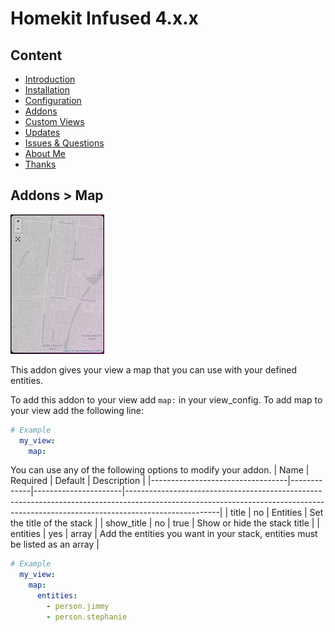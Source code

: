 # Homekit Infused 4.x.x

## Content
- [Introduction](../index.md)
- [Installation](../installation.md)
- [Configuration](../configuration.md)
- [Addons](../addons.md)
- [Custom Views](../custom_views.md)
- [Updates](../updates.md)
- [Issues & Questions](../issues.md)
- [About Me](../about.md)
- [Thanks](../thanks.md)

## Addons > Map

![Homekit Infused](../images/map-card.png)

This addon gives your view a map that you can use with your defined entities.

To add this addon to your view add `map:` in your view_config.
To add map to your view add the following line:

```yaml
# Example
  my_view:
    map:
```

You can use any of the following options to modify your addon.
| Name | Required | Default | Description |
|----------------------------------|-------------|----------------------|-----------------------------------------------------------------------------------------------------------------------------------------------------------------------------------|
| title | no | Entities | Set the title of the stack |
| show_title | no | true | Show or hide the stack title |
| entities | yes | array | Add the entities you want in your stack, entities must be listed as an array |

```yaml
# Example
  my_view:
    map:
      entities:
        - person.jimmy
        - person.stephanie
```              